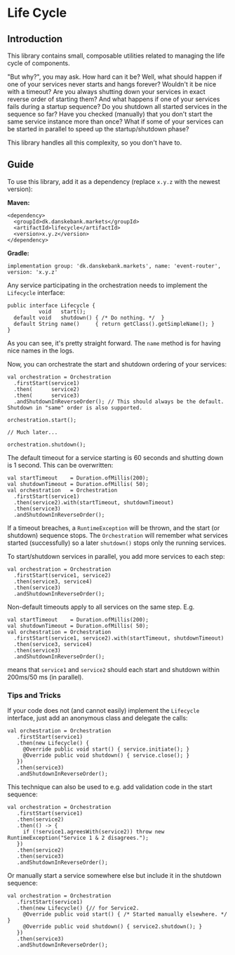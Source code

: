 # Life Cycle

## Introduction

This library contains small, composable utilities related to managing the life cycle of components.

"But why?", you may ask. How hard can it be? Well, what should happen if one of your services never starts and hangs forever?
Wouldn't it be nice with a timeout? Are you always shutting down your services in exact reverse order of starting them?
And what happens if one of your services fails during a startup sequence? Do you shutdown all started services in the
sequence so far?
Have you checked (manually) that you don't start the same service instance more than once?
What if some of your services can be started in parallel to speed up the startup/shutdown phase?

This library handles all this complexity, so you don't have to.

## Guide

To use this library, add it as a dependency (replace `x.y.z` with the newest version):

**Maven:**

    <dependency>
      <groupId>dk.danskebank.markets</groupId>
      <artifactId>lifecycle</artifactId>
      <version>x.y.z</version>
    </dependency>

**Gradle:**

    implementation group: 'dk.danskebank.markets', name: 'event-router', version: 'x.y.z'

Any service participating in the orchestration needs to implement the `Lifecycle` interface:

    public interface Lifecycle {
              void   start();
      default void   shutdown() { /* Do nothing. */  }
      default String name()     { return getClass().getSimpleName(); }
    }

As you can see, it's pretty straight forward. The `name` method is for having nice names in the logs.

Now, you can orchestrate the start and shutdown ordering of your services:

    val orchestration = Orchestration
      .firstStart(service1)
      .then(      service2)
      .then(      service3)
      .andShutdownInReverseOrder(); // This should always be the default. Shutdown in "same" order is also supported.

    orchestration.start();

    // Much later...

    orchestration.shutdown();

The default timeout for a service starting is 60 seconds and shutting down is 1 second. This can be overwritten:

    val startTimeout    = Duration.ofMillis(200);
    val shutdownTimeout = Duration.ofMillis( 50);
    val orchestration   = Orchestration
      .firstStart(service1)
      .then(service2).with(startTimeout, shutdownTimeout)
      .then(service3)
      .andShutdownInReverseOrder();

If a timeout breaches, a `RuntimeException` will be thrown, and the start (or shutdown) sequence stops.
The `Orchestration` will remember what services started (successfully) so a later `shutdown()` stops only the
running services.

To start/shutdown services in parallel, you add more services to each step:

    val orchestration = Orchestration
      .firstStart(service1, service2)
      .then(service3, service4)
      .then(service3)
      .andShutdownInReverseOrder();

Non-default timeouts apply to all services on the same step. E.g.

    val startTimeout    = Duration.ofMillis(200);
    val shutdownTimeout = Duration.ofMillis( 50);
    val orchestration = Orchestration
      .firstStart(service1, service2).with(startTimeout, shutdownTimeout)
      .then(service3, service4)
      .then(service3)
      .andShutdownInReverseOrder();

means that `service1` and `service2` should each start and shutdown within 200ms/50 ms (in parallel).

### Tips and Tricks

If your code does not (and cannot easily) implement the `Lifecycle` interface, just add an anonymous class and delegate
the calls:

    val orchestration = Orchestration
       .firstStart(service1)
       .then(new Lifecycle() {
         @Override public void start() { service.initiate(); }
         @Override public void shutdown() { service.close(); }
       })
       .then(service3)
       .andShutdownInReverseOrder();

This technique can also be used to e.g. add validation code in the start sequence:

    val orchestration = Orchestration
       .firstStart(service1)
       .then(service2)
       .then(() -> {
         if (!service1.agreesWith(service2)) throw new RuntimeException("Service 1 & 2 disagrees.");
       })
       .then(service2)
       .then(service3)
       .andShutdownInReverseOrder();

Or manually start a service somewhere else but include it in the shutdown sequence:

    val orchestration = Orchestration
       .firstStart(service1)
       .then(new Lifecycle() {// for Service2.
         @Override public void start() { /* Started manually elsewhere. */ }
         @Override public void shutdown() { service2.shutdown(); }
       })
       .then(service3)
       .andShutdownInReverseOrder();